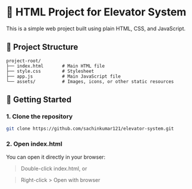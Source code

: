 # 🚀 HTML Project for Elevator System

This is a simple web project built using plain HTML, CSS, and JavaScript.

## 📁 Project Structure

```
project-root/
├── index.html       # Main HTML file
├── style.css        # Stylesheet
├── app.js           # Main JavaScript file
└── assets/          # Images, icons, or other static resources
```


## 🧪 Getting Started

### 1. Clone the repository

```bash
git clone https://github.com/sachinkumar121/elevator-system.git
```

### 2. Open index.html
You can open it directly in your browser:

> Double-click index.html, or

> Right-click > Open with browser